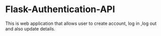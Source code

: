 # Flask-Authentication-API

This is  web application that allows  user to create account, log in ,log out and also update details.
